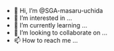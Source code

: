 - 👋 Hi, I’m @SGA-masaru-uchida
- 👀 I’m interested in ...
- 🌱 I’m currently learning ...
- 💞️ I’m looking to collaborate on ...
- 📫 How to reach me ...

<!---
SGA-masaru-uchida/SGA-masaru-uchida is a ✨ special ✨ repository because its `README.md` (this file) appears on your GitHub profile.
You can click the Preview link to take a look at your changes.
--->
